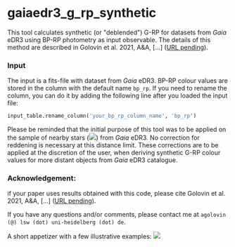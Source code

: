 # gaiaedr3_g_rp_synthetic
This tool calculates synthetic (or "deblended") G-RP for datasets from *Gaia* eDR3 using BP-RP photometry as input observable.
The details of this method are described in Golovin et al. 2021, A&A, [...] ([URL pending]()).

### Input
The input is a fits-file with dataset from *Gaia* eDR3. BP-RP colour values are stored in the column with the default name `bp_rp`. If you need to rename the column, you can do it by adding the following line after you loaded the input file:
```python
input_table.rename_column('your_bp_rp_column_name', 'bp_rp')
```


Please be reminded that the initial purpose of this tool was to be applied on the sample of nearby stars  (<img src="https://render.githubusercontent.com/render/math?math=d\leq25\ \mathrm{pc}">) from *Gaia* eDR3. No correction for reddening is necessary at this distance limit.
These corrections are to be applied at the discretion of the user, when deriving synthetic G-RP colour values for more distant objects from *Gaia* eDR3 catalogue.



### Acknowledgement:

if your paper uses results obtained with this code, please cite Golovin et al. 2021, A&A, [...] ([URL pending]()).

If you have any questions and/or comments, please contact me at `agolovin (@) lsw (dot) uni-heidelberg (dot) de`.

A short appetizer with a few illustrative examples:
![](20mas_blended_HRD_o_c_colourcoded.png)
